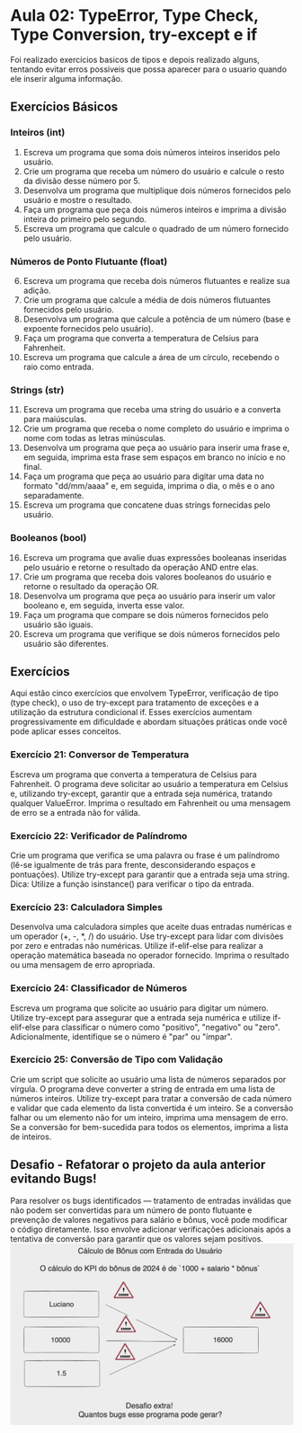 # Aula 02: TypeError, Type Check, Type Conversion, try-except e if

Foi realizado exercícios basicos de tipos e depois realizado alguns, tentando evitar erros possiveis que possa aparecer para o usuario quando ele inserir alguma informação.

## Exercícios Básicos
### Inteiros (int)
1. Escreva um programa que soma dois números inteiros inseridos pelo usuário.
2. Crie um programa que receba um número do usuário e calcule o resto da divisão desse número por 5.
3. Desenvolva um programa que multiplique dois números fornecidos pelo usuário e mostre o resultado.
4. Faça um programa que peça dois números inteiros e imprima a divisão inteira do primeiro pelo segundo.
5. Escreva um programa que calcule o quadrado de um número fornecido pelo usuário.
### Números de Ponto Flutuante (float)
6. Escreva um programa que receba dois números flutuantes e realize sua adição.
7. Crie um programa que calcule a média de dois números flutuantes fornecidos pelo usuário.
8. Desenvolva um programa que calcule a potência de um número (base e expoente fornecidos pelo usuário).
9. Faça um programa que converta a temperatura de Celsius para Fahrenheit.
10. Escreva um programa que calcule a área de um círculo, recebendo o raio como entrada.
### Strings (str)
11. Escreva um programa que receba uma string do usuário e a converta para maiúsculas.
12. Crie um programa que receba o nome completo do usuário e imprima o nome com todas as letras minúsculas.
13. Desenvolva um programa que peça ao usuário para inserir uma frase e, em seguida, imprima esta frase sem espaços em branco no início e no final.
14. Faça um programa que peça ao usuário para digitar uma data no formato "dd/mm/aaaa" e, em seguida, imprima o dia, o mês e o ano separadamente.
15. Escreva um programa que concatene duas strings fornecidas pelo usuário.
### Booleanos (bool)
16. Escreva um programa que avalie duas expressões booleanas inseridas pelo usuário e retorne o resultado da operação AND entre elas.
17. Crie um programa que receba dois valores booleanos do usuário e retorne o resultado da operação OR.
18. Desenvolva um programa que peça ao usuário para inserir um valor booleano e, em seguida, inverta esse valor.
19. Faça um programa que compare se dois números fornecidos pelo usuário são iguais.
20. Escreva um programa que verifique se dois números fornecidos pelo usuário são diferentes.

## Exercícios

Aqui estão cinco exercícios que envolvem TypeError, verificação de tipo (type check), o uso de try-except para tratamento de exceções e a utilização da estrutura condicional if. Esses exercícios aumentam progressivamente em dificuldade e abordam situações práticas onde você pode aplicar esses conceitos.

### Exercício 21: Conversor de Temperatura
Escreva um programa que converta a temperatura de Celsius para Fahrenheit. O programa deve solicitar ao usuário a temperatura em Celsius e, utilizando try-except, garantir que a entrada seja numérica, tratando qualquer ValueError. Imprima o resultado em Fahrenheit ou uma mensagem de erro se a entrada não for válida.

### Exercício 22: Verificador de Palíndromo
Crie um programa que verifica se uma palavra ou frase é um palíndromo (lê-se igualmente de trás para frente, desconsiderando espaços e pontuações). Utilize try-except para garantir que a entrada seja uma string. Dica: Utilize a função isinstance() para verificar o tipo da entrada.

### Exercício 23: Calculadora Simples
Desenvolva uma calculadora simples que aceite duas entradas numéricas e um operador (+, -, *, /) do usuário. Use try-except para lidar com divisões por zero e entradas não numéricas. Utilize if-elif-else para realizar a operação matemática baseada no operador fornecido. Imprima o resultado ou uma mensagem de erro apropriada.

### Exercício 24: Classificador de Números
Escreva um programa que solicite ao usuário para digitar um número. Utilize try-except para assegurar que a entrada seja numérica e utilize if-elif-else para classificar o número como "positivo", "negativo" ou "zero". Adicionalmente, identifique se o número é "par" ou "ímpar".

### Exercício 25: Conversão de Tipo com Validação
Crie um script que solicite ao usuário uma lista de números separados por vírgula. O programa deve converter a string de entrada em uma lista de números inteiros. Utilize try-except para tratar a conversão de cada número e validar que cada elemento da lista convertida é um inteiro. Se a conversão falhar ou um elemento não for um inteiro, imprima uma mensagem de erro. Se a conversão for bem-sucedida para todos os elementos, imprima a lista de inteiros.

## Desafio - Refatorar o projeto da aula anterior evitando Bugs!

Para resolver os bugs identificados — tratamento de entradas inválidas que não podem ser convertidas para um número de ponto flutuante e prevenção de valores negativos para salário e bônus, você pode modificar o código diretamente. Isso envolve adicionar verificações adicionais após a tentativa de conversão para garantir que os valores sejam positivos.
![Desafio](5.png)